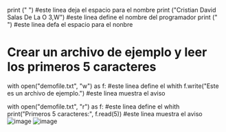print (" ") #este linea deja el espacio para el nombre 
print ("Cristian David Salas De La O 3,W") #este linea define el nombre del programador 
print (" ") #este linea defa el espacio para el nonbre 
# Crear un archivo de ejemplo y leer los primeros 5 caracteres
with open("demofile.txt", "w") as f: #este linea define el whith
    f.write("Este es un archivo de ejemplo.") #este linea muestra el aviso

with open("demofile.txt", "r") as f: #este linea define el whith
    print("Primeros 5 caracteres:", f.read(5)) #este linea muestra el aviso
![image](https://github.com/user-attachments/assets/72c29f75-1691-412f-99df-fe8ad8f3a842)
![image](https://github.com/user-attachments/assets/8a5eecb5-f767-476c-bd85-5491eb6ead04)
